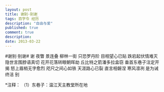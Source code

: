 ```yaml
---
layout: post
title: 谢别·别谢
tags: 百字令 经历
description: "自由与爱"
published: true
comment: true
description: 
date: 2013-03-22
---
```

#谢别·别谢#
谢
夜瞥
景连叠
柳林一街
只恐罗丹阶
目相望心已贴
跌宕起伏情难灭
隐世言围脖语真切
花开花落转眼朝晖劫
丘比特之箭潘多拉盒窃
垂首东巷子注定开揭
怒上眉梢无字愈烈
咫尺之间心如铁
天涯路心已裂
直言相磐涅
寒风凛冽
是为诫
终洁
别

*注释：
（1）东巷子：温江天主教堂所在地